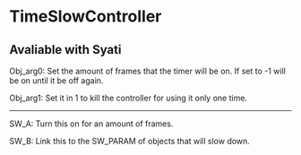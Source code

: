 # TimeSlowController
## Avaliable with Syati

Obj_arg0: Set the amount of frames that the timer will be on. If set to -1 will be on until it be off again.

Obj_arg1: Set it in 1 to kill the controller for using it only one time.

---------------------------------------------------------------------------

SW_A: Turn this on for an amount of frames.

SW_B: Link this to the SW_PARAM of objects that will slow down.
